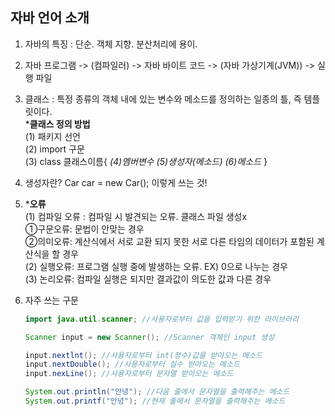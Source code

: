 ## 자바 언어 소개  

1. 자바의 특징 : 단순. 객체 지향. 분산처리에 용이.  

2. 자바 프로그램 -> (컴파일러) -> 자바 바이트 코드 -> (자바 가상기계(JVM)) -> 실행 파일  

3. 클래스 : 특정 종류의 객체 내에 있는 변수와 메소드를 정의하는 일종의 틀, 즉 템플릿이다.  
   ***클래스 정의 방법**  
    (1) 패키지 선언  
    (2) import 구문  
    (3) class 클래스이름{ *(4)멤버변수 (5)생성자(메소드) (6)메소드* }  
    
4. 생성자란? Car car = new Car(); 이렇게 쓰는 것!

5. ***오류**  
   (1) 컴파일 오류 : 컴파일 시 발견되는 오류. 클래스 파일 생성x  
        ①구문오류: 문법이 안맞는 경우  
        ②의미오류: 계산식에서 서로 교환 되지 못한 서로 다른 타임의 데이터가 포함된 계산식을 할 경우  
   (2) 실행오류: 프로그램 실행 중에 발생하는 오류. EX) 0으로 나누는 경우  
   (3) 논리오류: 컴파일 실행은 되지만 결과값이 의도한 값과 다른 경우  
     
6. 자주 쓰는 구문
   ```java
   import java.util.scanner; //사용자로부터 값을 입력받기 위한 라이브러리
   ```
   ```java
   Scanner input = new Scanner(); //Scanner 객체인 input 생성
   ```
   ```java
   input.nextlnt(); //사용자로부터 int(정수)값을 받아오는 메소드
   input.nextDouble(); //사용자로부터 실수 받아오는 메소드
   input.nexLine(); //사용자로부터 문자열 받아오는 메소드
   ```
   ```java
   System.out.println("안녕"); //다음 줄에서 문자열을 출력해주는 메소드
   System.out.printf("안녕"); //현재 줄에서 문자열을 출력해주는 메소드
   ```
